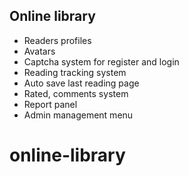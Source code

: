 ## Online library

- Readers profiles
- Avatars
- Captcha system for register and login
- Reading tracking system
- Auto save last reading page
- Rated, comments system
- Report panel
- Admin management menu
# online-library
